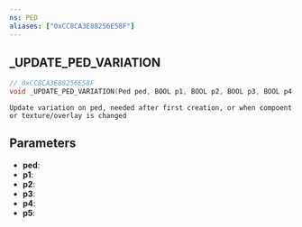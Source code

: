 ```yaml
---
ns: PED
aliases: ["0xCC8CA3E88256E58F"]
---
```

## _UPDATE_PED_VARIATION

```c
// 0xCC8CA3E88256E58F
void _UPDATE_PED_VARIATION(Ped ped, BOOL p1, BOOL p2, BOOL p3, BOOL p4, BOOL p5);
```

```
Update variation on ped, needed after first creation, or when compoent or texture/overlay is changed
```

## Parameters
* **ped**:
* **p1**:
* **p2**:
* **p3**:
* **p4**:
* **p5**:
